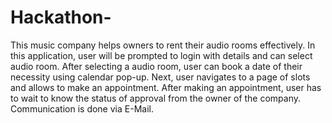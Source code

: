 # Hackathon-


This music company helps owners to rent their audio rooms  effectively. In this application, user will be prompted to login with details and can select audio room. After selecting a audio room, user can book a date of their necessity using calendar pop-up. Next, user navigates to a page of slots and allows to make an appointment. After making an appointment, user has to wait to know the status of approval from the owner of the company. Communication is done via E-Mail.
